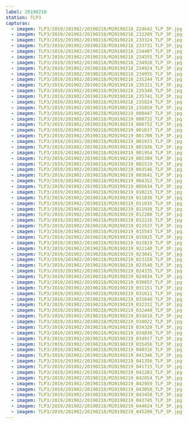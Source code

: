 ```yaml
---
label: 20190218
station: TLP3
capturas:
  - imagem: TLP3/2019/201902/20190218/M20190218_224642_TLP_3P.jpg
  - imagem: TLP3/2019/201902/20190218/M20190218_232209_TLP_3P.jpg
  - imagem: TLP3/2019/201902/20190218/M20190218_233324_TLP_3P.jpg
  - imagem: TLP3/2019/201902/20190218/M20190218_233731_TLP_3P.jpg
  - imagem: TLP3/2019/201902/20190218/M20190218_234407_TLP_3P.jpg
  - imagem: TLP3/2019/201902/20190218/M20190218_234555_TLP_3P.jpg
  - imagem: TLP3/2019/201902/20190218/M20190218_234920_TLP_3P.jpg
  - imagem: TLP3/2019/201902/20190218/M20190218_234924_TLP_3P.jpg
  - imagem: TLP3/2019/201902/20190218/M20190218_234955_TLP_3P.jpg
  - imagem: TLP3/2019/201902/20190218/M20190218_235244_TLP_3P.jpg
  - imagem: TLP3/2019/201902/20190218/M20190218_235321_TLP_3P.jpg
  - imagem: TLP3/2019/201902/20190218/M20190218_235340_TLP_3P.jpg
  - imagem: TLP3/2019/201902/20190218/M20190218_235741_TLP_3P.jpg
  - imagem: TLP3/2019/201902/20190218/M20190218_235824_TLP_3P.jpg
  - imagem: TLP3/2019/201902/20190218/M20190218_235859_TLP_3P.jpg
  - imagem: TLP3/2019/201902/20190218/M20190219_000447_TLP_3P.jpg
  - imagem: TLP3/2019/201902/20190218/M20190219_000732_TLP_3P.jpg
  - imagem: TLP3/2019/201902/20190218/M20190219_000752_TLP_3P.jpg
  - imagem: TLP3/2019/201902/20190218/M20190219_001037_TLP_3P.jpg
  - imagem: TLP3/2019/201902/20190218/M20190219_001700_TLP_3P.jpg
  - imagem: TLP3/2019/201902/20190218/M20190219_001933_TLP_3P.jpg
  - imagem: TLP3/2019/201902/20190218/M20190219_001936_TLP_3P.jpg
  - imagem: TLP3/2019/201902/20190218/M20190219_001954_TLP_3P.jpg
  - imagem: TLP3/2019/201902/20190218/M20190219_002309_TLP_3P.jpg
  - imagem: TLP3/2019/201902/20190218/M20190219_002519_TLP_3P.jpg
  - imagem: TLP3/2019/201902/20190218/M20190219_003546_TLP_3P.jpg
  - imagem: TLP3/2019/201902/20190218/M20190219_003641_TLP_3P.jpg
  - imagem: TLP3/2019/201902/20190218/M20190219_004352_TLP_3P.jpg
  - imagem: TLP3/2019/201902/20190218/M20190219_005634_TLP_3P.jpg
  - imagem: TLP3/2019/201902/20190218/M20190219_010215_TLP_3P.jpg
  - imagem: TLP3/2019/201902/20190218/M20190219_011830_TLP_3P.jpg
  - imagem: TLP3/2019/201902/20190218/M20190219_011835_TLP_3P.jpg
  - imagem: TLP3/2019/201902/20190218/M20190219_011938_TLP_3P.jpg
  - imagem: TLP3/2019/201902/20190218/M20190219_012208_TLP_3P.jpg
  - imagem: TLP3/2019/201902/20190218/M20190219_012216_TLP_3P.jpg
  - imagem: TLP3/2019/201902/20190218/M20190219_013537_TLP_3P.jpg
  - imagem: TLP3/2019/201902/20190218/M20190219_015543_TLP_3P.jpg
  - imagem: TLP3/2019/201902/20190218/M20190219_015815_TLP_3P.jpg
  - imagem: TLP3/2019/201902/20190218/M20190219_015819_TLP_3P.jpg
  - imagem: TLP3/2019/201902/20190218/M20190219_022140_TLP_3P.jpg
  - imagem: TLP3/2019/201902/20190218/M20190219_023041_TLP_3P.jpg
  - imagem: TLP3/2019/201902/20190218/M20190219_023150_TLP_3P.jpg
  - imagem: TLP3/2019/201902/20190218/M20190219_023540_TLP_3P.jpg
  - imagem: TLP3/2019/201902/20190218/M20190219_024335_TLP_3P.jpg
  - imagem: TLP3/2019/201902/20190218/M20190219_024834_TLP_3P.jpg
  - imagem: TLP3/2019/201902/20190218/M20190219_030857_TLP_3P.jpg
  - imagem: TLP3/2019/201902/20190218/M20190219_031151_TLP_3P.jpg
  - imagem: TLP3/2019/201902/20190218/M20190219_031611_TLP_3P.jpg
  - imagem: TLP3/2019/201902/20190218/M20190219_031640_TLP_3P.jpg
  - imagem: TLP3/2019/201902/20190218/M20190219_032331_TLP_3P.jpg
  - imagem: TLP3/2019/201902/20190218/M20190219_032448_TLP_3P.jpg
  - imagem: TLP3/2019/201902/20190218/M20190219_033818_TLP_3P.jpg
  - imagem: TLP3/2019/201902/20190218/M20190219_034022_TLP_3P.jpg
  - imagem: TLP3/2019/201902/20190218/M20190219_034320_TLP_3P.jpg
  - imagem: TLP3/2019/201902/20190218/M20190219_034830_TLP_3P.jpg
  - imagem: TLP3/2019/201902/20190218/M20190219_034917_TLP_3P.jpg
  - imagem: TLP3/2019/201902/20190218/M20190219_035456_TLP_3P.jpg
  - imagem: TLP3/2019/201902/20190218/M20190219_040316_TLP_3P.jpg
  - imagem: TLP3/2019/201902/20190218/M20190219_041346_TLP_3P.jpg
  - imagem: TLP3/2019/201902/20190218/M20190219_041356_TLP_3P.jpg
  - imagem: TLP3/2019/201902/20190218/M20190219_041715_TLP_3P.jpg
  - imagem: TLP3/2019/201902/20190218/M20190219_042203_TLP_3P.jpg
  - imagem: TLP3/2019/201902/20190218/M20190219_042854_TLP_3P.jpg
  - imagem: TLP3/2019/201902/20190218/M20190219_042959_TLP_3P.jpg
  - imagem: TLP3/2019/201902/20190218/M20190219_043058_TLP_3P.jpg
  - imagem: TLP3/2019/201902/20190218/M20190219_043450_TLP_3P.jpg
  - imagem: TLP3/2019/201902/20190218/M20190219_043745_TLP_3P.jpg
  - imagem: TLP3/2019/201902/20190218/M20190219_044024_TLP_3P.jpg
  - imagem: TLP3/2019/201902/20190218/M20190219_045208_TLP_3P.jpg
---
```

